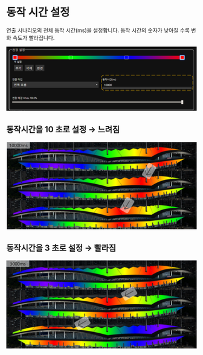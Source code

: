 # 동작 시간 설정
연출 시나리오의 전체 동작 시간(ms)을 설정합니다.
동작 시간의 숫자가 낮아질 수록 변화 속도가 빨라집니다.

![](../image/set/speed_2.png)

## 동작시간을 10 초로 설정 &rarr; 느려짐
![](../image/set/동작시간-1.png)

## 동작시간을 3 초로 설정 &rarr; 빨라짐
![](../image/set/동작시간-2.png)
